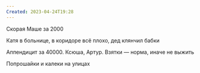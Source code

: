 ```yaml
---
Created: 2023-04-24T19:28
---
```

Скорая Маше за 2000

Катя в больнице, в коридоре всё плохо, дед клянчил бабки

Аппендицит за 40000. Ксюша, Артур. Взятки — норма, иначе не выжить

Попрошайки и калеки на улицах